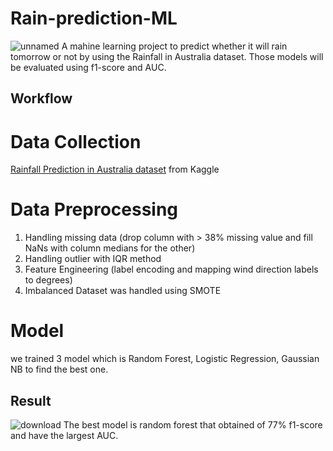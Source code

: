# Rain-prediction-ML
![unnamed](https://github.com/Theophilus03/Rain-prediction-ML/assets/114735443/1e84ee4f-6cb5-4719-9cf4-bef459f1a74d)
A mahine learning project to predict whether it will rain tomorrow or not by using the Rainfall in Australia dataset. Those models will be evaluated using f1-score and AUC.

## Workflow
# Data Collection
[Rainfall Prediction in Australia dataset](https://www.kaggle.com/jsphyg/weather-dataset-rattle-package) from Kaggle

# Data Preprocessing
1. Handling missing data (drop column with > 38% missing value and fill NaNs with column medians for the other)
2. Handling outlier with IQR method
3. Feature Engineering (label encoding and mapping wind direction labels to degrees)
4. Imbalanced Dataset was handled using SMOTE

# Model
we trained 3 model which is Random Forest, Logistic Regression, Gaussian NB  to find the best one. 

## Result
![download](https://github.com/Theophilus03/Rain-prediction-ML/assets/114735443/1905baf2-3172-4124-8494-1792c337ff9c)
The best model is random forest that obtained of 77% f1-score and have the largest AUC.
